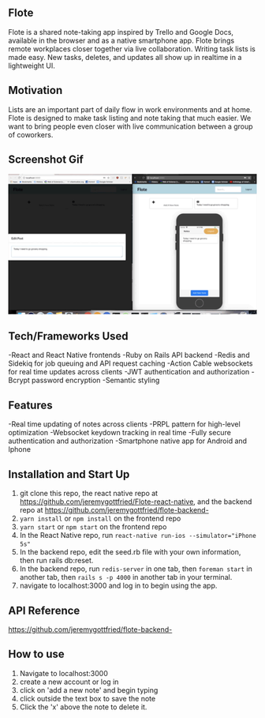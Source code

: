 ## Flote
Flote is a shared note-taking app inspired by Trello and Google Docs, available in the browser and as a native smartphone app.
Flote brings remote workplaces closer together via live collaboration. Writing task lists is made easy. 
New tasks, deletes, and updates all show up in realtime in a lightweight UI. 

## Motivation 
Lists are an important part of daily flow in work environments and at home.
Flote is designed to make task listing and note taking that much easier. 
We want to bring people even closer with live communication between a group of coworkers. 

## Screenshot Gif 
<img src='https://github.com/jeremygottfried/flote-frontend/blob/master/Flote%20.mp4.gif' alt='gif' width=1000>

## Tech/Frameworks Used 
-React and React Native frontends
-Ruby on Rails API backend 
-Redis and Sidekiq for job queuing and API request caching
-Action Cable websockets for real time updates across clients
-JWT authentication and authorization 
-Bcrypt password encryption 
-Semantic styling 

## Features 
-Real time updating of notes across clients 
-PRPL pattern for high-level optimization 
-Websocket keydown tracking in real time 
-Fully secure authentication and authorization 
-Smartphone native app for Android and Iphone

## Installation and Start Up
1. git clone this repo, the react native repo at https://github.com/jeremygottfried/Flote-react-native,
and the backend repo at https://github.com/jeremygottfried/flote-backend-
2. `yarn install` or `npm install` on the frontend repo
3. `yarn start` or `npm start` on the frontend repo
4. In the React Native repo, run `react-native run-ios --simulator="iPhone 5s"`
5. In the backend repo, edit the seed.rb file with your own information, then run rails db:reset. 
6. In the backend repo, run `redis-server` in one tab, then `foreman start` in another tab, 
then `rails s -p 4000` in another tab in your terminal. 
7. navigate to localhost:3000 and log in to begin using the app. 

## API Reference
https://github.com/jeremygottfried/flote-backend-

## How to use
1. Navigate to localhost:3000
2. create a new account or log in
3. click on 'add a new note' and begin typing
4. click outside the text box to save the note 
5. Click the 'x' above the note to delete it. 
